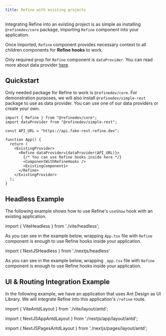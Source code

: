 ```yaml
---
title: Refine with existing projects
---
```


Integrating Refine into an existing project is as simple as installing `@refinedev/core` package, importing `Refine` component into your application.

Once imported, `Refine` component provides necessary context to all children components for **Refine hooks** to work.

Only required prop for `Refine` component is `dataProvider`. You can read more about data provider [here](/docs/data/data-provider).

## Quickstart

Only needed package for Refine to work is `@refinedev/core`. For demonstration purposes, we will also install `@refinedev/simple-rest` package to use as data provider. You can use one of our data providers or create your own.

<InstallPackagesCommand args="@refinedev/core @refinedev/simple-rest" />

```tsx title="App.tsx"
import { Refine } from "@refinedev/core";
import dataProvider from "@refinedev/simple-rest";

const API_URL = "https://api.fake-rest.refine.dev";

function App() {
  return (
    <ExistingProvider>
      <Refine dataProvider={dataProvider(API_URL)}>
        {/* You can use Refine hooks inside here */}
        <ComponentWithRefineHooks />
        <ExistingComponent1>
      </Refine>
    </ExistingProvider>
  );
}
```

## Headless Example

The following example shows how to use Refine's `useShow` hook with an existing application.

<Tabs wrapContent={false}>

<TabItem value="vite" label="Vite">

import { ViteHeadless } from './vite/headless';

As you can see in the example below, wrapping `App.tsx` file with `Refine` component is enough to use Refine hooks inside your application.

<ViteHeadless />

</TabItem>

<TabItem value="nextjs" label="Next.js">

import { NextJSHeadless } from './nextjs/headless'

As you can see in the example below, wrapping `_app.tsx` file with `Refine` component is enough to use Refine hooks inside your application.

<NextJSHeadless />

</TabItem>

</Tabs>

## UI & Routing Integration Example

In the following example, we have an application that uses Ant Design as UI Library. We will integrate Refine into this application's `/refine` route.

<InstallPackagesCommand args="@refinedev/core @refinedev/simple-rest @refinedev/antd" />

<Tabs wrapContent={false} defaultValue="nextjs-app">

<TabItem value="vite" label="Vite">

import { ViteAntdLayout } from './vite/layout/antd';

<InstallPackagesCommand args="@refinedev/react-router-v6" />

<ViteAntdLayout />

</TabItem>

<TabItem value="nextjs-app" label="Next.js App">

import { NextJSAppAntdLayout } from './nextjs/app/layout/antd';

<InstallPackagesCommand args="@refinedev/nextjs-router" />

<NextJSAppAntdLayout />

</TabItem>

<TabItem value="nextjs-pages" label="Next.js Pages">

import { NextJSPagesAntdLayout } from './nextjs/pages/layout/antd';

<InstallPackagesCommand args="@refinedev/nextjs-router" />

<NextJSPagesAntdLayout />

</TabItem>

</Tabs>
